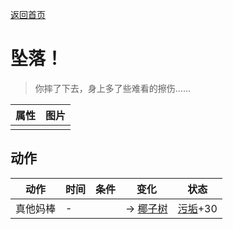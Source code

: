 [返回首页](index.md)  
# 坠落！  
> 你摔了下去，身上多了些难看的擦伤……  
  
  属性  |   图片   
 ----  |  ----:   
   |  ![]()   
  
## 动作  
动作  |  时间  |  条件  |  变化  |  状态  
----  |  ----  |  ----  |  ----  |  ----  
真他妈棒  |  -  |    |  → [椰子树](PalmTreeOld.md)<br>  |  [污垢](Filth.md)+30  
